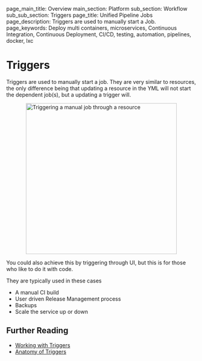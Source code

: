 page_main_title: Overview
main_section: Platform
sub_section: Workflow
sub_sub_section: Triggers
page_title: Unified Pipeline Jobs
page_description: Triggers are used to manually start a Job.
page_keywords: Deploy multi containers, microservices, Continuous Integration, Continuous Deployment, CI/CD, testing, automation, pipelines, docker, lxc

# Triggers

Triggers are used to manually start a job. They are very similar to resources, the only difference being that updating a resource in the YML will not start the dependent job(s), but a updating a trigger will.

<img src="/images/platform/configuration/triggerJob.png" alt="Triggering a manual job through a resource" style="width:400px;vertical-align: middle;display: block;margin-left: auto;margin-right: auto;"/>

You could also achieve this by triggering through UI, but this is for those who like to do it with code.

They are typically used in these cases

* A manual CI build
* User driven Release Management process
* Backups
* Scale the service up or down


## Further Reading
* [Working with Triggers](/platform/tutorial/workflow/crud-trigger)
* [Anatomy of Triggers](/platform/tutorial/workflow/shippable-triggers-yml)
